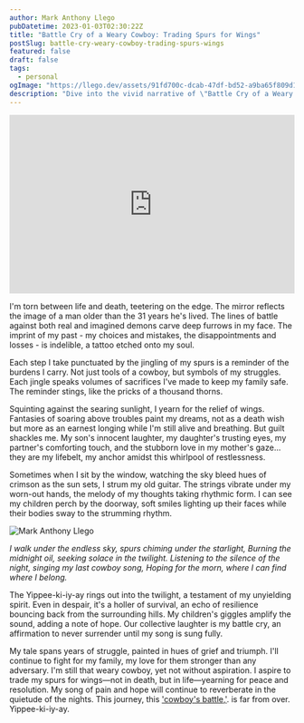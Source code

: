```yaml
---
author: Mark Anthony Llego
pubDatetime: 2023-01-03T02:30:22Z
title: "Battle Cry of a Weary Cowboy: Trading Spurs for Wings"
postSlug: battle-cry-weary-cowboy-trading-spurs-wings
featured: false
draft: false
tags:
  - personal
ogImage: "https://llego.dev/assets/91fd700c-dcab-47df-bd52-a9ba65f809d1.jpg"
description: "Dive into the vivid narrative of \"Battle Cry of a Weary Cowboy\" as we explore a poignant tale of a man wrestling with his past struggles symbolized as spurs while yearning for a peaceful future depicted as wings. Read how his resilient spirit resonates in his battle cry, \"Yippee-ki-iy-ay,\" a symbol of endurance in the face of adversity."
---
```


<iframe width="100%" height="315" src="https://www.youtube.com/embed/lXna1a-806Q?si=QMDMnSCeEiydO_hP" title="YouTube video player" frameborder="0" allow="accelerometer; autoplay; clipboard-write; encrypted-media; gyroscope; picture-in-picture; web-share" allowfullscreen></iframe>

I'm torn between life and death, teetering on the edge. The mirror reflects the image of a man older than the 31 years he's lived. The lines of battle against both real and imagined demons carve deep furrows in my face. The imprint of my past - my choices and mistakes, the disappointments and losses - is indelible, a tattoo etched onto my soul.

Each step I take punctuated by the jingling of my spurs is a reminder of the burdens I carry. Not just tools of a cowboy, but symbols of my struggles. Each jingle speaks volumes of sacrifices I've made to keep my family safe. The reminder stings, like the pricks of a thousand thorns.

Squinting against the searing sunlight, I yearn for the relief of wings. Fantasies of soaring above troubles paint my dreams, not as a death wish but more as an earnest longing while I'm still alive and breathing. But guilt shackles me. My son's innocent laughter, my daughter's trusting eyes, my partner's comforting touch, and the stubborn love in my mother's gaze... they are my lifebelt, my anchor amidst this whirlpool of restlessness.

Sometimes when I sit by the window, watching the sky bleed hues of crimson as the sun sets, I strum my old guitar. The strings vibrate under my worn-out hands, the melody of my thoughts taking rhythmic form. I can see my children perch by the doorway, soft smiles lighting up their faces while their bodies sway to the strumming rhythm.

![Mark Anthony Llego](https://llego.dev/assets/WZsGYXJLGj5d6rmqe6Zw.jpg)

*I walk under the endless sky, spurs chiming under the starlight,
Burning the midnight oil, seeking solace in the twilight.
Listening to the silence of the night, singing my last cowboy song,
Hoping for the morn, where I can find where I belong.*

The Yippee-ki-iy-ay rings out into the twilight, a testament of my unyielding spirit. Even in despair, it's a holler of survival, an echo of resilience bouncing back from the surrounding hills. My children's giggles amplify the sound, adding a note of hope. Our collective laughter is my battle cry, an affirmation to never surrender until my song is sung fully.

My tale spans years of struggle, painted in hues of grief and triumph. I'll continue to fight for my family, my love for them stronger than any adversary. I'm still that weary cowboy, yet not without aspiration. I aspire to trade my spurs for wings—not in death, but in life—yearning for peace and resolution. My song of pain and hope will continue to reverberate in the quietude of the nights. This journey, this ['cowboy's battle,'](https://llego.dev/posts/strumming-strings-survival-freelancers-echo-gallows-pole/). is far from over. Yippee-ki-iy-ay.